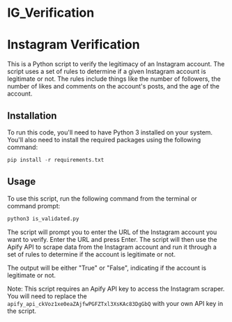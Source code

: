 # IG_Verification

# Instagram Verification

This is a Python script to verify the legitimacy of an Instagram account. The script uses a set of rules to determine if a given Instagram account is legitimate or not. The rules include things like the number of followers, the number of likes and comments on the account's posts, and the age of the account.

## Installation

To run this code, you'll need to have Python 3 installed on your system. You'll also need to install the required packages using the following command:

```python
pip install -r requirements.txt
```

## Usage

To use this script, run the following command from the terminal or command prompt:

```python
python3 is_validated.py
```

The script will prompt you to enter the URL of the Instagram account you want to verify. Enter the URL and press Enter. The script will then use the Apify API to scrape data from the Instagram account and run it through a set of rules to determine if the account is legitimate or not. 

The output will be either "True" or "False", indicating if the account is legitimate or not.

Note: This script requires an Apify API key to access the Instagram scraper. You will need to replace the `apify_api_ckVoz1xe0eaZAjfwPGFZTxl3XsKAc83DgGbQ` with your own API key in the script.